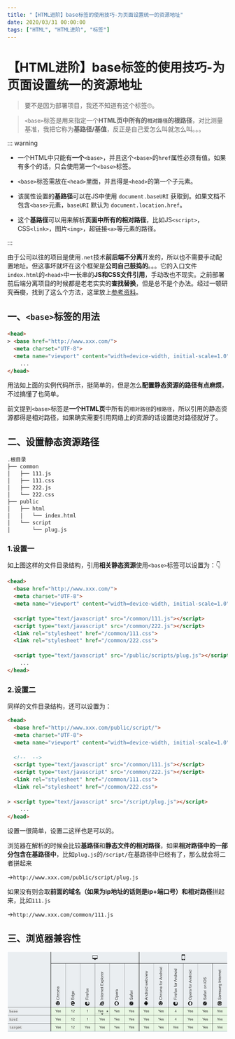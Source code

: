 ```yaml
---
title: "【HTML进阶】base标签的使用技巧-为页面设置统一的资源地址"
date: 2020/03/31 00:00:00
tags: ["HTML", "HTML进阶", "标签"]
---
```


# 【HTML进阶】base标签的使用技巧-为页面设置统一的资源地址

<ClientOnly>
  <display-bar :displayData="$frontmatter"></display-bar>
</ClientOnly>

> 要不是因为部署项目，我还不知道有这个标签🙄。

> `<base>`标签是用来指定一个**HTML页中所有的`相对路径`**的**根路径**，对比测量基准，我把它称为**基路径/基值**，反正是自己爱怎么叫就怎么叫。。。

::: warning

* 一个HTML中只能有**一个**`<base>`，并且这个`<base>`的`href`属性必须有值。如果有多个的话，只会使用第一个``<base>``标签。

* `<base>`标签需放在`<head>`里面，并且得是`<head>`的第一个子元素。
* 该属性设置的**基路径**可以在JS中使用 `document.baseURI` 获取到。如果文档不包含`<base>`元素，`baseURI` 默认为 `document.location.href`。
* 这个**基路径**可以用来解析**页面中所有的相对路径**，比如JS`<script>`，CSS`<link>`，图片`<img>`，超链接`<a>`等元素的路径。

:::

由于公司以往的项目是使用`.net`技术**前后端不分离**开发的，所以也不需要手动配置地址。但这事坏就坏在这个框架是**公司自己鼓捣的**。。。它的入口文件`index.html`的`<head>`中一长串的**JS和CSS文件引用**，手动改也不现实。之前部署前后端分离项目的时候都是老老实实的**查找替换**，但是总不是个办法。经过一顿研究~~百度~~，找到了这么个方法，这里放上[参考资料](https://blog.csdn.net/qq_30109365/article/details/82182508)。

## 一、`<base>`标签的用法

```html
<head>
> <base href="http://www.xxx.com/">
  <meta charset="UTF-8">
  <meta name="viewport" content="width=device-width, initial-scale=1.0">
	...
</head>
```

用法如上面的实例代码所示，挺简单的，但是怎么**配置静态资源的路径有点麻烦**，不过搞懂了也简单。

前文提到`<base>`标签是**一个HTML页**中所有的`相对路径`的`根路径`，所以引用的静态资源都得是相对路径，如果确实需要引用网络上的资源的话设置绝对路径就好了。

## 二、设置静态资源路径

```
.根目录
├── common
│   ├── 111.js
│   ├── 111.css
│   ├── 222.js
│   └── 222.css
├── public
│   ├── html
│   │   └── index.html
│   └── script
│       └── plug.js
```

### 1.设置一

如上图这样的文件目录结构，引用**相关静态资源**使用`<base>`标签可以设置为：👇

```html
<head>
  <base href="http://www.xxx.com/">
  <meta charset="UTF-8">
  <meta name="viewport" content="width=device-width, initial-scale=1.0">

  <script type="text/javascript" src="/common/111.js"></script>
  <script type="text/javascript" src="/common/222.js"></script>
  <link rel="stylesheet" href="/common/111.css">
  <link rel="stylesheet" href="/common/222.css">

  <script type="text/javascript" src="/public/scripts/plug.js"></script>
	...
</head>
```

### 2.设置二

同样的文件目录结构，还可以设置为：

```html
<head>
  <base href="http://www.xxx.com/public/script/">
  <meta charset="UTF-8">
  <meta name="viewport" content="width=device-width, initial-scale=1.0">

  <!--  -->
  <script type="text/javascript" src="/common/111.js"></script>
  <script type="text/javascript" src="/common/222.js"></script>
  <link rel="stylesheet" href="/common/111.css">
  <link rel="stylesheet" href="/common/222.css">

> <script type="text/javascript" src="/script/plug.js"></script>
	...
</head>
```

设置一很简单，设置二这样也是可以的。

浏览器在解析的时候会比较**基路径**和**静态文件的相对路径**，如果**相对路径中的一部分包含在基路径中**，比如`plug.js`的`/script/`在基路径中已经有了，那么就会将二者拼起来

->`http://www.xxx.com/public/script/plug.js`

如果没有则会取**前面的域名（如果为ip地址的话则是ip+端口号）**和**相对路径**拼起来，比如`111.js`

->`http://www.xxx.com/common/111.js`

## 三、浏览器兼容性

![html](/images/frontend/css/html-base-tag-01.png)
